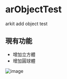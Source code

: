 # arObjectTest
arkit add object test

## 現有功能
- 增加立方體
- 增加圓球體

![image](https://github.com/kiddchantw/arObjectTest/blob/master/demoGif.gif)



